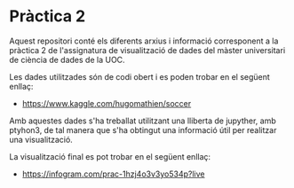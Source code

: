 # Pràctica 2

Aquest repositori conté els diferents arxius i informació corresponent a la pràctica 2 de l'assignatura de visualització de dades del màster universitari de ciència de dades de la UOC.

Les dades utilitzades són de codi obert i es poden trobar en el següent enllaç:
- https://www.kaggle.com/hugomathien/soccer

Amb aquestes dades s'ha treballat utilitzant una lliberta de jupyther, amb ptyhon3, de tal manera que s'ha obtingut una informació útil per realitzar una visualització.

La visualització final es pot trobar en el següent enllaç:
- https://infogram.com/prac-1hzj4o3v3yo534p?live
